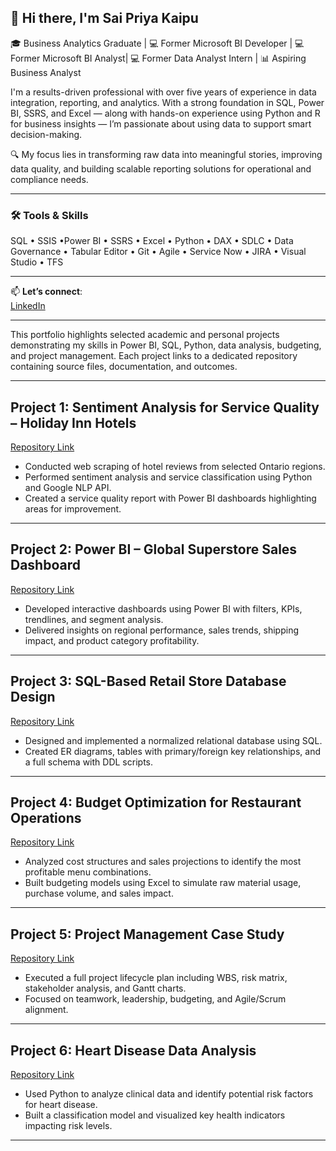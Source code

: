 ## 👋 Hi there, I'm Sai Priya Kaipu

🎓 Business Analytics Graduate | 💻 Former Microsoft BI Developer | 💻 Former Microsoft BI Analyst| 💻 Former Data Analyst Intern  | 📊 Aspiring Business Analyst

I'm a results-driven professional with over five years of experience in data integration, reporting, and analytics. With a strong foundation in SQL, Power BI, SSRS, and Excel — along with hands-on experience using Python and R for business insights — I’m passionate about using data to support smart decision-making.

🔍 My focus lies in transforming raw data into meaningful stories, improving data quality, and building scalable reporting solutions for operational and compliance needs.

---

### 🛠️ Tools & Skills
SQL • SSIS •Power BI • SSRS • Excel • Python • DAX • SDLC • Data Governance • Tabular Editor • Git • Agile • Service Now • JIRA • Visual Studio • TFS

---

📫 **Let’s connect**:  
[LinkedIn](https://www.linkedin.com/in/saipriyakaipu/)  

---

This portfolio highlights selected academic and personal projects demonstrating my skills in Power BI, SQL, Python, data analysis, budgeting, and project management. Each project links to a dedicated repository containing source files, documentation, and outcomes.

---

## Project 1: Sentiment Analysis for Service Quality – Holiday Inn Hotels
[Repository Link](https://github.com/SaiPriyaKaipu/Artificial-Intelligence-in-Marketing)

- Conducted web scraping of hotel reviews from selected Ontario regions.
- Performed sentiment analysis and service classification using Python and Google NLP API.
- Created a service quality report with Power BI dashboards highlighting areas for improvement.

---

## Project 2: Power BI – Global Superstore Sales Dashboard
[Repository Link](https://github.com/SaiPriyaKaipu/Global_Super_Store_Sales)

- Developed interactive dashboards using Power BI with filters, KPIs, trendlines, and segment analysis.
- Delivered insights on regional performance, sales trends, shipping impact, and product category profitability.

---

## Project 3: SQL-Based Retail Store Database Design
[Repository Link](https://github.com/SaiPriyaKaipu/SQL_DataBase_Creation_For_Store)

- Designed and implemented a normalized relational database using SQL.
- Created ER diagrams, tables with primary/foreign key relationships, and a full schema with DDL scripts.

---

## Project 4: Budget Optimization for Restaurant Operations
[Repository Link](https://github.com/SaiPriyaKaipu/Restaurant-Budget-Sales-Optimization-Analysis)

- Analyzed cost structures and sales projections to identify the most profitable menu combinations.
- Built budgeting models using Excel to simulate raw material usage, purchase volume, and sales impact.

---

## Project 5: Project Management Case Study
[Repository Link](https://github.com/SaiPriyaKaipu/Project-Management-Case-Study)

- Executed a full project lifecycle plan including WBS, risk matrix, stakeholder analysis, and Gantt charts.
- Focused on teamwork, leadership, budgeting, and Agile/Scrum alignment.

---

## Project 6: Heart Disease Data Analysis
[Repository Link](https://github.com/SaiPriyaKaipu/Heart_Disease_Data)

- Used Python to analyze clinical data and identify potential risk factors for heart disease.
- Built a classification model and visualized key health indicators impacting risk levels.

---
